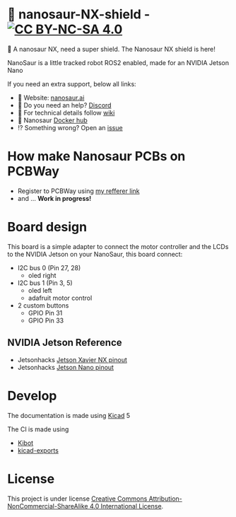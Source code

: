 # :sauropod: nanosaur-NX-shield - [![CC BY-NC-SA 4.0][cc-by-nc-sa-image]][cc-by-nc-sa]
🦸 A nanosaur NX, need a super shield. The Nanosaur NX shield is here!

NanoSaur is a little tracked robot ROS2 enabled, made for an NVIDIA Jetson Nano

If you need an extra support, below all links:
* :sauropod: Website: [nanosaur.ai](https://nanosaur.ai)
* :unicorn: Do you need an help? [Discord](https://discord.gg/NSrC52P5mw)
* :toolbox: For technical details follow [wiki](https://github.com/rnanosaur/nanosaur/wiki)
* :whale2: Nanosaur [Docker hub](https://hub.docker.com/u/nanosaur)
* :interrobang: Something wrong? Open an [issue](https://github.com/rnanosaur/nanosaur/issues)

# How make Nanosaur PCBs on PCBWay

- Register to PCBWay using [my refferer link](https://www.pcbway.com/setinvite.aspx?inviteid=472567)
- and ... **Work in progress!**

# Board design

This board is a simple adapter to connect the motor controller and the LCDs to the NVIDIA Jetson on your NanoSaur, this board connect:

* I2C bus 0 (Pin 27, 28)
  * oled right
* I2C bus 1 (Pin 3, 5)
  * oled left
  * adafruit motor control
* 2 custom buttons
  * GPIO Pin 31
  * GPIO Pin 33

## NVIDIA Jetson Reference

* Jetsonhacks [Jetson Xavier NX pinout](https://www.jetsonhacks.com/nvidia-jetson-xavier-nx-gpio-header-pinout/)
* Jetsonhacks [Jetson Nano pinout](https://www.jetsonhacks.com/nvidia-jetson-nano-j41-header-pinout/)

# Develop

The documentation is made using [Kicad](https://www.kicad.org/) 5

The CI is made using
* [Kibot](https://github.com/INTI-CMNB/KiBot)
* [kicad-exports](https://github.com/nerdyscout/kicad-exports)

# License

This project is under license [Creative Commons Attribution-NonCommercial-ShareAlike 4.0 International License][cc-by-nc-sa].

[cc-by-nc-sa]: http://creativecommons.org/licenses/by-nc-sa/4.0/
[cc-by-nc-sa-image]: https://licensebuttons.net/l/by-nc-sa/4.0/88x31.png
[cc-by-nc-sa-shield]: https://img.shields.io/badge/License-CC%20BY--NC--SA%204.0-lightgrey.svg
